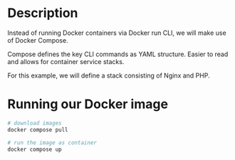 # Description

Instead of running Docker containers via Docker run CLI, we will make use of Docker Compose.

Compose defines the key CLI commands as YAML structure. Easier to read and allows for container service stacks.

For this example, we will define a stack consisting of Nginx and PHP.

# Running our Docker image

````sh
# download images
docker compose pull

# run the image as container
docker compose up
````
